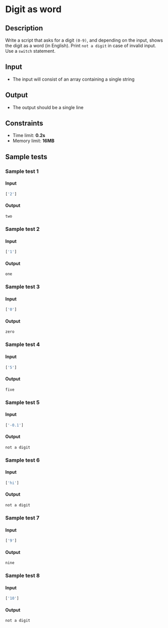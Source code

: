 ﻿# Digit as word

## Description
Write a script that asks for a digit `(0-9)`, and depending on the input, shows the digit as a word (in English).
Print `not a digit` in case of invalid input.
Use a `switch` statement.

## Input
- The input will consist of an array containing a single string

## Output
- The output should be a single line

## Constraints
- Time limit: **0.2s**
- Memory limit: **16MB**

## Sample tests

### Sample test 1

#### Input
```js
['2']
```

#### Output
```
two
```

### Sample test 2

#### Input
```js
['1']
```

#### Output
```
one
```

### Sample test 3

#### Input
```js
['0']
```

#### Output
```
zero
```

### Sample test 4

#### Input
```js
['5']
```

#### Output
```
five
```

### Sample test 5

#### Input
```js
['-0.1']
```

#### Output
```
not a digit
```

### Sample test 6

#### Input
```js
['hi']
```

#### Output
```
not a digit
```

### Sample test 7

#### Input
```js
['9']
```

#### Output
```
nine
```

### Sample test 8

#### Input
```js
['10']
```

#### Output
```
not a digit
```
